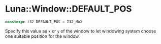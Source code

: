 # Luna::Window::DEFAULT_POS

```c++
constexpr i32 DEFAULT_POS = I32_MAX
```

Specify this value as `x` or `y` of the window to let windowing system choose one suitable position for the window. 

